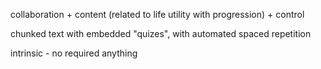 collaboration + content (related to life utility with progression) + control

chunked text with embedded "quizes", with automated spaced repetition

intrinsic - no required anything